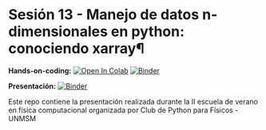 # Sesión 13 - Manejo de datos n-dimensionales en python: conociendo xarray¶

**Hands-on-coding:** [![Open In Colab](https://colab.research.google.com/assets/colab-badge.svg)](https://colab.research.google.com/github/DangoMelon/pcp-summer-2021/blob/main/PCP_Sesión_13.ipynb) [![Binder](https://mybinder.org/badge_logo.svg)](https://mybinder.org/v2/gh/DangoMelon/pcp-summer-2021/main?urlpath=lab)

**Presentación:** [![Binder](https://mybinder.org/badge_logo.svg)](https://mybinder.org/v2/gh/DangoMelon/pcp-summer-2021/main?filepath=presentation.ipynb)

Este repo contiene la presentación realizada durante la II escuela de verano en física computacional organizada por Club de Python para Físicos - UNMSM